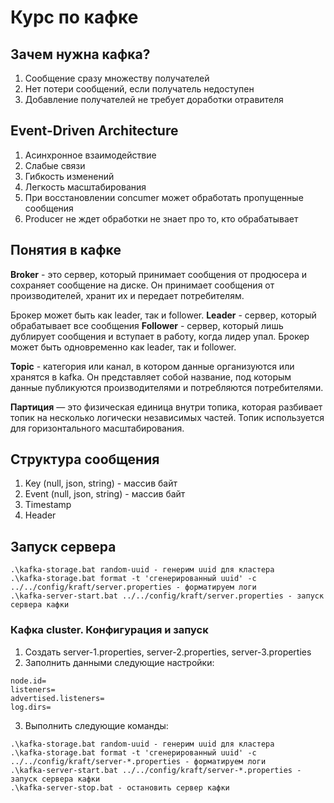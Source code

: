 # Курс по кафке

## Зачем нужна кафка?
1. Сообщение сразу множеству получателей
2. Нет потери сообщений, если получатель недоступен
3. Добавление получателей не требует доработки отравителя

## Event-Driven Architecture
1. Асинхронное взаимодействие
2. Слабые связи
3. Гибкость изменений
4. Легкость масштабирования
5. При восстановлении concumer может обработать пропущенные сообщения
6. Producer не ждет обработки не знает про то, кто обрабатывает

## Понятия в кафке
**Broker** - это сервер, который принимает сообщения от продюсера и сохраняет сообщение на диске.
Он принимает сообщения от производителей, хранит их и передает потребителям.

Брокер может быть как leader, так и follower. 
**Leader** - сервер, который обрабатывает все сообщения
**Follower** - сервер, который лишь дублирует сообщения и вступает в работу, когда лидер упал.
Брокер может быть одновременно как leader, так и follower.

**Topic** - категория или канал, в котором данные организуются или хранятся в kafka. 
Он представляет собой название, под которым данные публикуются производителями и потребляются потребителями.

**Партиция** — это физическая единица внутри топика, которая разбивает
топик на несколько логически независимых частей. Топик используется
для горизонтального масштабирования.

## Структура сообщения
1. Key (null, json, string) - массив байт
2. Event (null, json, string) - массив байт
3. Timestamp
4. Header

## Запуск сервера
```
.\kafka-storage.bat random-uuid - генерим uuid для кластера
.\kafka-storage.bat format -t 'сгенерированный uuid' -c ../../config/kraft/server.properties - форматируем логи
.\kafka-server-start.bat ../../config/kraft/server.properties - запуск сервера кафки
```

### Кафка cluster. Конфигурация и запуск
1. Создать server-1.properties, server-2.properties, server-3.properties
2. Заполнить данными следующие настройки:
```
node.id=
listeners=
advertised.listeners=
log.dirs=
```
3. Выполнить следующие команды:
```
.\kafka-storage.bat random-uuid - генерим uuid для кластера
.\kafka-storage.bat format -t 'сгенерированный uuid' -c ../../config/kraft/server-*.properties - форматируем логи
.\kafka-server-start.bat ../../config/kraft/server-*.properties - запуск сервера кафки
.\kafka-server-stop.bat - остановить сервер кафки
```




